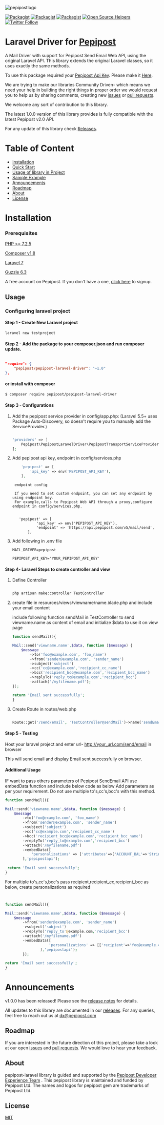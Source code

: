 ![pepipostlogo](https://pepipost.com/wp-content/uploads/2017/07/P_LOGO.png)

[![Packagist](https://img.shields.io/packagist/dt/pepipost/pepipost-laravel-driver.svg?style=flat-square)](https://packagist.org/packages/pepipost/pepipost-laravel-driver)
[![Packagist](https://img.shields.io/github/contributors/pepipost/pepipost-laravel-driver.svg)](https://github.com/pepipost/pepipost-laravel-driver)
[![Packagist](https://img.shields.io/packagist/l/pepipost/pepipost-laravel-driver.svg)](https://packagist.org/packages/pepipost/pepipost-laravel-driver)
[![Open Source Helpers](https://www.codetriage.com/pepipost/pepipost-laravel-driver/badges/users.svg)](https://www.codetriage.com/pepipost/pepipost-laravel-driver)
[![Twitter Follow](https://img.shields.io/twitter/follow/pepi_post.svg?style=social&label=Follow)](https://twitter.com/pepi_post)

# Laravel Driver for [Pepipost](http://www.pepipost.com/?utm_campaign=GitHubSDK&utm_medium=GithubSDK&utm_source=GithubSDK)

A Mail Driver with support for Pepipost Send Email Web API, using the original Laravel API. This library extends the original Laravel classes, so it uses exactly the same methods.

To use this package required your [Pepipost Api Key](https://app.pepipost.com). Please make it [Here](https://app.pepipost.com).


We are trying to make our libraries Community Driven- which means we need your help in building the right things in proper order we would request you to help us by sharing comments, creating new [issues](https://github.com/pepipost/laravel-pepipost-driver/issues) or [pull requests](https://github.com/pepipost/laravel-pepipost-driver/pulls).


We welcome any sort of contribution to this library.

The latest 1.0.0 version of this library provides is fully compatible with the latest Pepipost v2.0 API.

For any update of this library check [Releases](https://github.com/pepipost/laravel-pepipost-driver/releases).

# Table of Content
  
* [Installation](#installation)
* [Quick Start](#quick-start)
* [Usage of library in Project](#inproject)
* [Sample Example](#eg)
* [Announcements](#announcements)
* [Roadmap](#roadmap)
* [About](#about)
* [License](#license)

<a name="installation"></a>
# Installation

<a name="prereq"></a>

### Prerequisites

[PHP >= 7.2.5](https://www.php.net/manual/en/install.php)

[Composer v1.8](https://getcomposer.org/download/)

[Laravel 7](https://laravel.com/docs/7.x/installation)

[Guzzle 6.3](https://github.com/guzzle/guzzle)

A free account on Pepipost. If you don't have a one, [click here](https://app.pepipost.com) to signup.

## Usage

### Configuring laravel project

#### Step 1 - Create New Laravel project 

```bash 
laravel new testproject
```

#### Step 2 - Add the package to your composer.json and run composer update.

```json

"require": {
    "pepipost/pepipost-laravel-driver": "~1.0"
},
```
#### or install with composer

```bash
$ composer require pepipost/pepipost-laravel-driver
```

#### Step 3 - Configurations 

1) Add the pepipost service provider in config/app.php: (Laravel 5.5+ uses Package Auto-Discovery, so doesn't require you to                manually add the ServiceProvider.)

    ```php

    'providers' => [
        Pepipost\PepipostLaravelDriver\PepipostTransportServiceProvider::class
    ];
    ```

2) Add pepipost api key, endpoint in config/services.php


    ```php
        'pepipost' => [
            'api_key' => env('PEPIPOST_API_KEY'),
        ],
     ```
 

        endpoint config

        If you need to set custom endpoint, you can set any endpoint by using endpoint key.
        For example,calls to Pepipost Web API through a proxy,configure endpoint in config/services.php.

              
          'pepipost' => [
                  'api_key' => env('PEPIPOST_API_KEY'),
                  'endpoint' => 'https://api.pepipost.com/v5/mail/send',
              ],

3) Add following in .env file

      ```dotenv
      MAIL_DRIVER=pepipost

      PEPIPOST_API_KEY='YOUR_PEPIPOST_API_KEY'
      ```

#### Step 4-  Laravel Steps to create controller and view

1) Define Controller

    ```bash

    php artisan make:controller TestController

    ```
2) create file in resources/views/viewname/name.blade.php 
    and include your email content 

    include following function sendMail in TestController to send
    viewname.name as content of email and initialize $data to use it on view page

      ```php
      function sendMail(){

      Mail::send('viewname.name',$data, function ($message) {
          $message
              ->to('foo@example.com', 'foo_name')
              ->from('sender@example.com', 'sender_name')
              ->subject('subject')
              ->cc('cc@example.com','recipient_cc_name')
              ->bcc('recipient_bcc@example.com','recipient_bcc_name')
              ->replyTo('reply_to@example.com','recipient_bcc')
              ->attach('/myfilename.pdf');
      });

      return 'Email sent successfully';
      }
      ```

3) Create Route in routes/web.php

      ```php

      Route::get('/send/email', 'TestController@sendMail')->name('sendEmail');

      ```

#### Step 5 - Testing

Host your laravel project and enter url- http://your_url.com/send/email in browser

This will send email and display Email sent successfully on browser.

#### Additional Usage

IF want to pass others parameters of Pepipost SendEmail API use embedData function and include below code as below
Add parameters as per your requirement. Do not use multiple to's,cc's,bcc's with this method.

```php
function sendMail(){

Mail::send('viewname.name',$data, function ($message) {
    $message
        ->to('foo@example.com', 'foo_name')
        ->from('sender@example.com', 'sender_name')
        ->subject('subject')
        ->cc('cc@example.com','recipient_cc_name')
        ->bcc('recipient_bcc@example.com','recipient_bcc_name')
        ->replyTo('reply_to@example.com','recipient_bcc')
        ->attach('/myfilename.pdf')
        ->embedData([
            'personalizations' => ['attributes'=>['ACCOUNT_BAL'=>'String','NAME'=>'NAME'],'x-apiheader'=>'x-apiheader_value','x-apiheader_cc'=>'x-apiheader_cc_value'],'settings' => ['bcc'=>'bccemail@gmail.com','clicktrack'=>1,'footer'=>1,'opentrack'=>1,'unsubscribe'=>1 ],'tags'=>'tags_value','templateId'=>''
        ],'pepipostapi');
        
 return 'Email sent successfully';
}       

```

For multiple to's,cc's,bcc's pass recipient,recipient_cc,recipient_bcc as below, create personalizations as required

```php


function sendMail(){

Mail::send('viewname.name',$data, function ($message) {
    $message
        ->from('sender@example.com', 'sender_name')
        ->subject('subject')
        ->replyTo('reply_to'@example.com,'recipient_bcc')
        ->attach('/myfilename.pdf')
        ->embedData([
                    'personalizations' => [['recipient'=>'foo@example.com','attributes'=>['ACCOUNT_BAL'=>'String','NAME'=>'name'],'recipient_cc'=>['cc@example.com','cc2@example.com'],'recipient_bcc'=>['bcc@example.com','bcc2@example.com'],'x-apiheader'=>'x-apiheader_value','x-apiheader_cc'=>'x-apiheader_cc_value'],['recipient'=>'foo@example.com','attributes'=>['ACCOUNT_BAL'=>'String','NAME'=>'name'],'x-apiheader'=>'x-apiheader_value','x-apiheader_cc'=>'x-apiheader_cc_value']],'settings' => ['bcc'=>'bccemail@gmail.com','clicktrack'=>1,'footer'=>1,'opentrack'=>1,'unsubscribe'=>1 ],'tags'=>'tags_value','templateId'=>''
                ],'pepipostapi');
        });
        
return 'Email sent successfully';
}

```

<a name="announcements"></a>
# Announcements

v1.0.0 has been released! Please see the [release notes](https://github.com/pepipost/laravel-pepipost-driver/releases/) for details.

All updates to this library are documented in our [releases](https://github.com/pepipost/laravel-pepipost-driver/releases). For any queries, feel free to reach out us at dx@pepipost.com

<a name="roadmap"></a>
## Roadmap

If you are interested in the future direction of this project, please take a look at our open [issues](https://github.com/pepipost/laravel-pepipost-driver/issues) and [pull requests](https://github.com/pepipost/laravel-pepipost-driver/pulls). We would love to hear your feedback.

<a name="about"></a>
## About
pepipost-laravel library is guided and supported by the [Pepipost Developer Experience Team](https://github.com/orgs/pepipost/teams/pepis/members) .
This pepipost library is maintained and funded by Pepipost Ltd. The names and logos for pepipost gem are trademarks of Pepipost Ltd.

<a name="license"></a>
## License
[MIT](https://choosealicense.com/licenses/mit/)
